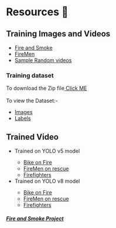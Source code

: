 # Resources 🧰
<h2>Training Images and Videos</h2>
<ul>
  <li><a href="https://drive.google.com/drive/folders/1oT3opi_RXTpXAx9PgbmdEKr4zczOmRoS?usp=sharing">Fire and Smoke</a></li>
  <li><a href="https://drive.google.com/drive/folders/1qyQhBBCyqZdoedZCTZlWSYDR6p3End3D?usp=sharing">FireMen</a></li>
  <li><a href="https://drive.google.com/drive/folders/1cK1NmlUg-KEQ-DHzvWOHdQu4Ef2g6wfD?usp=sharing">Sample Random videos</a></li>
</ul>
<h3> Training dataset</h3>
 <p>To download the Zip file<a href="https://drive.google.com/file/d/1Urt1n6-R2hy3-t48xC6Hs9h-eW9Ufuni/view?usp=sharing"> Click ME</a>
 <br><br>
 To view the Dataset:-
   <ul>
     <li><a href="https://drive.google.com/drive/folders/1WuCFgce5cZkNK7KpzG8AzPHWc-NnROr1?usp=sharing">Images</a></li>
     <li><a href="https://drive.google.com/drive/folders/1ROMt8cg6XgZkbYtKJi7v3KuHSO4lzr8M?usp=sharing">Labels</a></li>
   </ul>
 </p>
 

<h2>Trained Video</h2>
<ul>
  <li>Trained on YOLO v5 model </li>
    <ul>
      <li><a href="https://drive.google.com/file/d/1lnB2KinK1Il-gILCPQZ_IpyCxdQ7o0rh/view?usp=sharing">Bike on Fire</a></li>
      <li><a href="https://drive.google.com/file/d/1YfSgGlZVa8aULV91XSD4erK_apWkWyOs/view?usp=sharing">FireMen on rescue</a></li>
      <li><a href="https://drive.google.com/file/d/1bHxDIVbcL6kW3IkS8eKE8IAnU50yBQ4H/view?usp=sharing">Firefighters</a></li>
    </ul>
  <li>Trained on YOLO v8 model </li>
    <ul>
      <li><a href="https://drive.google.com/file/d/1_-swU6JwERFizgX3vCDDw6qW28K83UTi/view?usp=sharing">Bike on Fire</a></li>
      <li><a href="https://drive.google.com/file/d/1d6PLq9Iois7czJuD0RsfT67dzOV4KSEd/view?usp=sharing">FireMen on rescue</a></li>
      <li><a href="https://drive.google.com/file/d/1jJzrNN5U6Dm2fJ8bfzMcshQXPw75bMFy/view?usp=sharing">Firefighters</a></li>
    </ul>
</ul>
<h5><a href="https://www.canva.com/design/DAFnA78vwjg/3G09a4r_bWa87jVOuWMh_g/view?utm_content=DAFnA78vwjg&utm_campaign=designshare&utm_medium=link&utm_source=publishsharelink">Fire and Smoke Project</a></h5>
